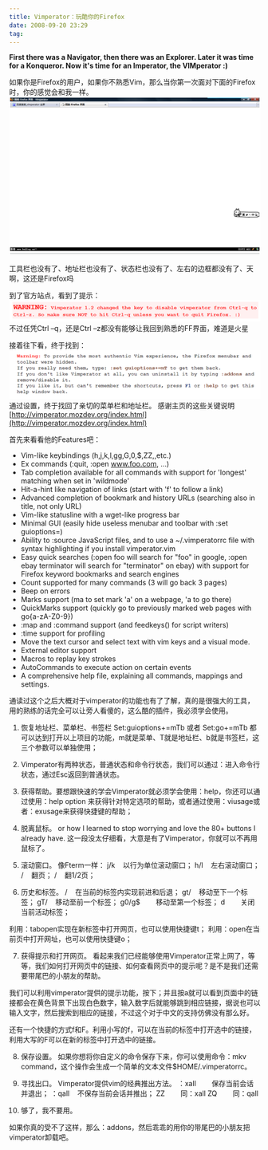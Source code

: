 ```yaml
---
title: Vimperator：玩酷你的Firefox
date: 2008-09-20 23:29
tag: 
---
```



**First there was a Navigator, then there was an Explorer. Later it was time for a Konqueror. Now it's time for an Imperator, the VIMperator :)**

如果你是Firefox的用户，如果你不熟悉Vim，那么当你第一次面对下面的Firefox时，你的感觉会和我一样。
![](./20080920-vimperator/092008_1528_Vimperator1.png)

工具栏也没有了、地址栏也没有了、状态栏也没有了、左右的边框都没有了、天啊，这还是Firefox吗

到了官方站点，看到了提示：
![](./20080920-vimperator/092008_1528_Vimperator2.png)
不过任凭Ctrl –q，还是Ctrl –z都没有能够让我回到熟悉的FF界面，难道是火星

接着往下看，终于找到：
![](./20080920-vimperator/092008_1528_Vimperator3.png)
通过设置，终于找回了亲切的菜单栏和地址栏。
感谢主页的这些关键说明
[http://vimperator.mozdev.org/index.html](http://vimperator.mozdev.org/index.html)

首先来看看他的Features吧：
* Vim-like keybindings (h,j,k,l,gg,G,0,$,ZZ,<C-f>,etc.)
* Ex commands (:quit, :open www.foo.com, ...)
* Tab completion available for all commands with support for 'longest' matching when set in 'wildmode'
* Hit-a-hint like navigation of links (start with 'f' to follow a link)
* Advanced completion of bookmark and history URLs (searching also in title, not only URL)
* Vim-like statusline with a wget-like progress bar
* Minimal GUI (easily hide useless menubar and toolbar with :set guioptions=)
* Ability to :source JavaScript files, and to use a ~/.vimperatorrc file with syntax highlighting if you install vimperator.vim
* Easy quick searches (:open foo will search for "foo" in google, :open ebay terminator will search for "terminator" on ebay) with support for Firefox keyword bookmarks and search engines
* Count supported for many commands (3<C-o> will go back 3 pages)
* Beep on errors
* Marks support (ma to set mark 'a' on a webpage, 'a to go there)
* QuickMarks support (quickly go to previously marked web pages with go{a-zA-Z0-9})
* :map and :command support (and feedkeys() for script writers)
* :time support for profiling
* Move the text cursor and select text with vim keys and a visual mode.
* External editor support
* Macros to replay key strokes
* AutoCommands to execute action on certain events
* A comprehensive help file, explaining all commands, mappings and settings.

通读过这个之后大概对于vimperator的功能也有了了解，真的是很强大的工具，用的熟练的话完全可以让旁人看傻的，这么酷的插件，我必须学会使用。


1. 恢复地址栏、菜单栏、书签栏
Set:guioptions+=mTb
或者
Set:go+=mTb
都可以达到打开以上项目的功能，m就是菜单、T就是地址栏、b就是书签栏，这三个参数可以单独使用；

2. Vimperator有两种状态，普通状态和命令行状态，我们可以通过：进入命令行状态，通过Esc返回到普通状态。

3. 获得帮助。要想跟快速的学会Vimperator就必须学会使用：help，你还可以通过使用：help option 来获得针对特定选项的帮助，或者通过使用：viusage或者：exusage来获得快捷键的帮助；

4. 脱离鼠标。
or how I learned to stop worrying and love the 80+ buttons I already have.
这一段没太仔细看，大意是有了Vimperator，你就可以不再用鼠标了。

5. 滚动窗口。
像Fterm一样：
j/k    以行为单位滚动窗口；
h/l    左右滚动窗口；
<space>/<C-b>    翻页；
<C-d>/<C-u>    翻1/2页；

6. 历史和标签。
<C-o>/<C-i>    在当前的标签内实现前进和后退；
gt/<C-n>    移动至下一个标签；
gT/<C-p>    移动至前一个标签；
g0/g$        移动至第一个标签；
d        关闭当前活动标签；

利用：tabopen实现在新标签中打开网页，也可以使用快捷键t；
利用：open在当前页中打开网址，也可以使用快捷键o；

7. 获得提示和打开网页。
看起来我们已经能够使用Vimperator正常上网了，等等，我们如何打开网页中的链接、如何查看网页中的提示呢？是不是我们还需要带尾巴的小朋友的帮助。

我们可以利用vimperator提供的提示功能，按下；并且按a就可以看到页面中的链接都会在黄色背景下出现白色数字，输入数字后就能够跳到相应链接，据说也可以输入文字，然后搜索到相应的链接，不过这个对于中文的支持仿佛没有那么好。

还有一个快捷的方式f和F。利用小写的f，可以在当前的标签中打开选中的链接，利用大写的F可以在新的标签中打开选中的链接。


8. 保存设置。
如果你想将你自定义的命令保存下来，你可以使用命令：mkv command，这个操作会生成一个简单的文本文件$HOME/.vimperatorrc。

9. 寻找出口。
Vimperator提供vim的经典推出方法。
：xall        保存当前会话并退出；
：qall    不保存当前会话并推出；
ZZ        同：xall
ZQ        同：qall

10. 够了，我不要用。

如果你真的受不了这样，那么：addons，然后乖乖的用你的带尾巴的小朋友把vimperator卸载吧。












